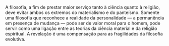 ﻿A filosofia, a  fim de prestar maior serviço tanto à ciência quanto à religião, deve evitar ambos os extremos do materialismo e do panteísmo. Somente uma filosofia que reconhece a realidade da personalidade — a permanência em presença de mudança — pode ser de valor moral para o homem, pode servir como uma ligação entre as teorias da ciência material e da religião espiritual. A revelação é uma compensação para as fragilidades da filosofia evolutiva.